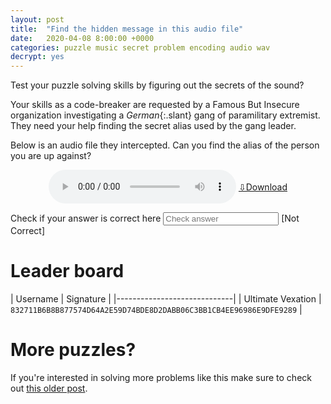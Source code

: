 ```yaml
---
layout: post
title:  "Find the hidden message in this audio file"
date:   2020-04-08 8:00:00 +0000
categories: puzzle music secret problem encoding audio wav
decrypt: yes
---
```


Test your puzzle solving skills by figuring out the secrets of the sound?

Your skills as a code-breaker are requested by a Famous But Insecure organization investigating a _German_{:.slant} gang of paramilitary extremist. They need your help finding the secret alias used by the gang leader.

Below is an audio file they intercepted. Can you find the alias of the person you are up against?

<center id="audioCenter">
    <audio controls>
        <source src="{{'/assets/sound_puzzle/message.wav'}}" type="audio/wav">
        <source src="{{'/assets/sound_puzzle/message.mp3'}}" type="audio/mpeg">
    </audio>
    <a href="{{'/assets/sound_puzzle/message.wav'}}" download> ⇩Download </a>
</center>
<style>
    #audioCenter > * {
        vertical-align: middle;
    }
    .slant {
        -moz-transform:    skew(-15deg, 0deg);
        -webkit-transform: skew(-15deg, 0deg);
        -o-transform:      skew(-15deg, 0deg);
        -ms-transform:     skew(-15deg, 0deg);
        transform:         skew(-15deg, 0deg);
        display: inline-block; 
    }
</style>


Check if your answer is correct here
<input type="text" id="answer" placeholder="Check answer" onkeyup="handleAnswer(event);" /> <span id="answerIndicator">[Not Correct]</span>

<div style="display: none; background: rgba(255, 255, 255, 0.5); border: 1px solid; padding: 1em; padding-bottom: 0; margin-bottom: 1em;" id="correctAnswer" markdown="block">
# Your answer is correct!

If you want to be featured on the below leader board enter your github username and [send me a pull request](https://github.com/MKolman/mkolman.github.io/blob/master/_posts/2020-04-09-sound_puzzle.md) with the below line added. Or if that is too much work [send me an email](mailto:maks+sound_puzzle@kolman.si) with your answer and I'll add you.
<br>
<input type="text" placeholder="Username" onkeyup="handleUsername(event);" />
<br>
<code id="diff" style="white-space: nowrap; display: block; overflow-x: auto">
| [MKolman](https://github.com/MKolman/) | `60F8F44E66B44FA46E3FF8C818488E8054AEFD5FEC2A7B28D8EBBD5397CBA484` |
</code>
</div>


# Leader board
<div class="horizontal-scroll" markdown="block">
<!-- Add your name to the bottom of this table -->

| Username | Signature   |
|-----------------------------|
| Ultimate Vexation | `832711B6B8B877574D64A2E59D74BDE8D2DABB06C3BB1CB4EE96986E9DFE9289` |

<!-- Add your name above -->

</div>

# More puzzles?
If you're interested in solving more problems like this make sure to check out [this older post]({{"/blog/aes_game/"}}).

<script>
    HASH_PREFIX = 'EE8426C21BDB6B56EDAC3BB98B66169A50150517C83DDB32CB505DE';
    function calcHash(txt) {
        let inp = txt.replace(' ', '').toUpperCase();
        return CryptoJS.SHA256(inp).toString().toUpperCase();
    }
    function handleUsername(event) {
        let answer = document.getElementById('answer').value;
        let username = event.target.value;
        let txt = '| [{usr}](https://github.com/{usr}/) | `';
        document.getElementById('diff').innerText = txt.replace(/{usr}/g, username)+calcHash(username+'-'+answer)+'` |';
    }
    function handleAnswer(event) {
        let indicator = document.getElementById('answerIndicator');
        indicator.innerText = '';
        let hash = calcHash(event.target.value);
        if (hash.startsWith(HASH_PREFIX)){
            indicator.innerText = '[Correct]';
            document.getElementById("correctAnswer").style.display = 'block';
        } else {
            indicator.innerText = '[Not correct]';
            document.getElementById("correctAnswer").style.display = 'none';
        }
    }
</script>
